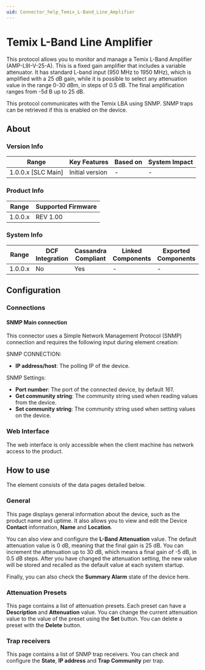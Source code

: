 ```yaml
---
uid: Connector_help_Temix_L-Band_Line_Amplifier
---
```


# Temix L-Band Line Amplifier

This protocol allows you to monitor and manage a Temix L-Band Amplifier (AMP-L9I-V-25-A). This is a fixed gain amplifier that includes a variable attenuator. It has standard L-band input (950 MHz to 1950 MHz), which is amplified with a 25 dB gain, while it is possible to select any attenuation value in the range 0-30 dBm, in steps of 0.5 dB. The final amplification ranges from -5d B up to 25 dB.

This protocol communicates with the Temix LBA using SNMP. SNMP traps can be retrieved if this is enabled on the device.

## About

### Version Info

| **Range**            | **Key Features** | **Based on** | **System Impact** |
|----------------------|------------------|--------------|-------------------|
| 1.0.0.x \[SLC Main\] | Initial version  | \-           | \-                |

### Product Info

| **Range** | **Supported Firmware** |
|-----------|------------------------|
| 1.0.0.x   | REV 1.00               |

### System Info

| **Range** | **DCF Integration** | **Cassandra Compliant** | **Linked Components** | **Exported Components** |
|-----------|---------------------|-------------------------|-----------------------|-------------------------|
| 1.0.0.x   | No                  | Yes                     | \-                    | \-                      |

## Configuration

### Connections

#### SNMP Main connection

This connector uses a Simple Network Management Protocol (SNMP) connection and requires the following input during element creation:

SNMP CONNECTION:

- **IP address/host**: The polling IP of the device.

SNMP Settings:

- **Port number**: The port of the connected device, by default *161*.
- **Get community string**: The community string used when reading values from the device.
- **Set community string**: The community string used when setting values on the device.

### Web Interface

The web interface is only accessible when the client machine has network access to the product.

## How to use

The element consists of the data pages detailed below.

### General

This page displays general information about the device, such as the product name and uptime. It also allows you to view and edit the Device **Contact** information, **Name** and **Location**.

You can also view and configure the **L-Band Attenuation** value. The default attenuation value is 0 dB, meaning that the final gain is 25 dB. You can increment the attenuation up to 30 dB, which means a final gain of -5 dB, in 0.5 dB steps. After you have changed the attenuation setting, the new value will be stored and recalled as the default value at each system startup.

Finally, you can also check the **Summary Alarm** state of the device here.

### Attenuation Presets

This page contains a list of attenuation presets. Each preset can have a **Description** and **Attenuation** value. You can change the current attenuation value to the value of the preset using the **Set** button. You can delete a preset with the **Delete** button.

### Trap receivers

This page contains a list of SNMP trap receivers. You can check and configure the **State**, **IP address** and **Trap Community** per trap.
